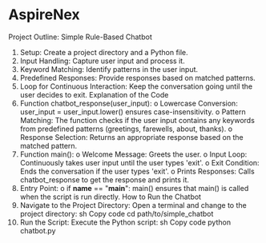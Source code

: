 # AspireNex
Project Outline: Simple Rule-Based Chatbot
1.	Setup: Create a project directory and a Python file.
2.	Input Handling: Capture user input and process it.
3.	Keyword Matching: Identify patterns in the user input.
4.	Predefined Responses: Provide responses based on matched patterns.
5.	Loop for Continuous Interaction: Keep the conversation going until the user decides to exit.
Explanation of the Code
1.	Function chatbot_response(user_input):
o	Lowercase Conversion: user_input = user_input.lower() ensures case-insensitivity.
o	Pattern Matching: The function checks if the user input contains any keywords from predefined patterns (greetings, farewells, about, thanks).
o	Response Selection: Returns an appropriate response based on the matched pattern.
2.	Function main():
o	Welcome Message: Greets the user.
o	Input Loop: Continuously takes user input until the user types 'exit'.
o	Exit Condition: Ends the conversation if the user types 'exit'.
o	Prints Responses: Calls chatbot_response to get the response and prints it.
3.	Entry Point:
o	if __name__ == "__main__": main() ensures that main() is called when the script is run directly.
How to Run the Chatbot
1.	Navigate to the Project Directory: Open a terminal and change to the project directory:
sh
Copy code
cd path/to/simple_chatbot
2.	Run the Script: Execute the Python script:
sh
Copy code
python chatbot.py
